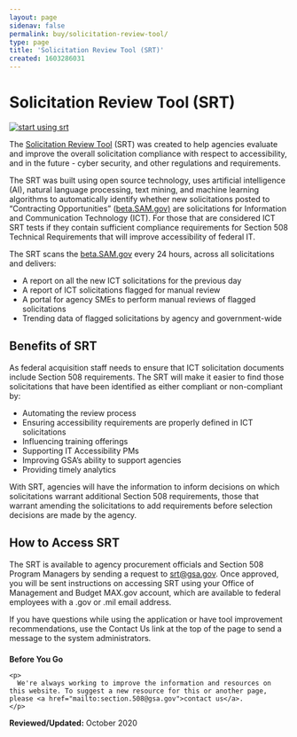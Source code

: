 ```yaml
---
layout: page
sidenav: false
permalink: buy/solicitation-review-tool/
type: page
title: 'Solicitation Review Tool (SRT)'
created: 1603286031
---
```


<div>
  <div class="col-xs-12 col-md-9">
    <h1 class="main">
      Solicitation Review Tool (SRT)
    </h1>
  </div>
  
  <div class="col-xs-12 col-md-3 start-button">
    <a href="https://srt-client-dev.app.cloud.gov/"><img alt="start using srt" class="img-responsive" src="/sites/default/files/start-using-srt.png" title="Start using SRT" /></a>
  </div>
</div>

<p class="intro" style="clear: both;">
  The <a href="https://srt-client-dev.app.cloud.gov/">Solicitation Review Tool</a> (SRT) was created to help agencies evaluate and improve the overall solicitation compliance with respect to accessibility, and in the future - cyber security, and other regulations and requirements.
</p>

The SRT was built using open source technology, uses artificial intelligence (AI), natural language processing, text mining, and machine learning algorithms to automatically identify whether new solicitations posted to &ldquo;Contracting Opportunities&rdquo; ([beta.SAM.gov)][1] are solicitations for Information and Communication Technology (ICT). For those that are considered ICT SRT tests if they contain sufficient compliance requirements for Section 508 Technical Requirements that will improve accessibility of federal IT.

The SRT scans the [beta.SAM.gov][1] every 24 hours, across all solicitations and delivers:

  * A report on all the new ICT solicitations for the previous day
  * A report of ICT solicitations flagged for manual review
  * A portal for agency SMEs to perform manual reviews of flagged solicitations
  * Trending data of flagged solicitations by agency and government-wide

## **Benefits of SRT**

As federal acquisition staff needs to ensure that ICT solicitation documents include Section 508 requirements. The SRT will make it easier to find those solicitations that have been identified as either compliant or non-compliant by:

  * Automating the review process
  * Ensuring accessibility requirements are properly defined in ICT solicitations
  * Influencing training offerings
  * Supporting IT Accessibility PMs&nbsp;
  * Improving GSA&rsquo;s ability to support agencies
  * Providing timely analytics&nbsp;

With SRT, agencies will have the information to inform decisions on which solicitations warrant additional Section 508 requirements, those that warrant amending the solicitations to add requirements before selection decisions are made by the agency.

## **How to Access SRT**

The SRT is available to agency procurement officials and Section 508 Program Managers by sending a request to <srt@gsa.gov>. Once approved, you will be sent instructions on accessing SRT using your Office of Management and Budget MAX.gov account, which are available to federal employees with a .gov or .mil email address.

If you have questions while using the application or have tool improvement recommendations, use the Contact Us link at the top of the page to send a message to the system administrators.&nbsp;

<div class="panel panel-default" style="margin-top: 1.5em;">
  <div class="panel-body">
    <strong>Before You Go</strong> 
    
    <p>
      We're always working to improve the information and resources on this website. To suggest a new resource for this or another page, please <a href="mailto:section.508@gsa.gov">contact us</a>.
    </p>
  </div>
</div>

**Reviewed/Updated:** October 2020

 [1]: https://beta.sam.gov